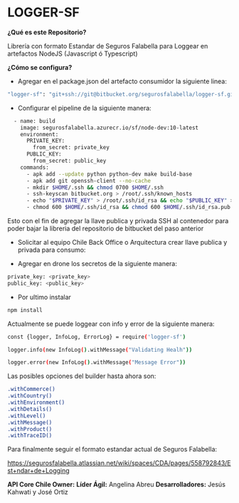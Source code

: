 # LOGGER-SF

**¿Qué es este Repositorio?**

Librería con formato Estandar de Seguros Falabella para Loggear en artefactos NodeJS (Javascript ó Typescript)


**¿Cómo se configura?**

- Agregar en el package.json del artefacto consumidor la siguiente linea:

```bash
"logger-sf": "git+ssh://git@bitbucket.org/segurosfalabella/logger-sf.git#loggerDevelopment",
```

- Configurar el pipeline de la siguiente manera:

```bash
  - name: build
    image: segurosfalabella.azurecr.io/sf/node-dev:10-latest
    environment:
      PRIVATE_KEY:
        from_secret: private_key
      PUBLIC_KEY:
        from_secret: public_key
    commands:
      - apk add --update python python-dev make build-base
      - apk add git openssh-client --no-cache
      - mkdir $HOME/.ssh && chmod 0700 $HOME/.ssh
      - ssh-keyscan bitbucket.org > /root/.ssh/known_hosts
      - echo "$PRIVATE_KEY" > /root/.ssh/id_rsa && echo "$PUBLIC_KEY" > /root/.ssh/id_rsa.pub
      - chmod 600 $HOME/.ssh/id_rsa && chmod 600 $HOME/.ssh/id_rsa.pub

```
Esto con el fin de agregar la llave publica y privada SSH al contenedor para poder bajar la libreria del repositorio de bitbucket del paso anterior


- Solicitar al equipo Chile Back Office o Arquitectura crear  llave publica y privada para consumo:

 - Agregar en drone los secretos de la siguiente manera:

```bash
private_key: <private_key>
public_key: <public_key>
```

 - Por ultimo instalar

```bash
npm install
```

Actualmente se puede loggear con info y error de la siguiente manera:

```bash
const {logger, InfoLog, ErrorLog} = require('logger-sf')

logger.info(new InfoLog().withMessage("Validating Healh"))

logger.error(new InfoLog().withMessage("Message Error"))
```

Las posibles opciones del builder hasta ahora son:

```bash
.withCommerce()
.withCountry()
.withEnvironment()
.withDetails()
.withLevel()
.withMessage()
.withProduct()
.withTraceID()
```

Para finalmente seguir el formato estandar actual de Seguros Falabella:

https://segurosfalabella.atlassian.net/wiki/spaces/CDA/pages/558792843/Est+ndar+de+Logging





**API Core Chile Owner:**
**Líder Ágil:** Angelina Abreu
**Desarrolladores:** Jesús Kahwati y José Ortiz